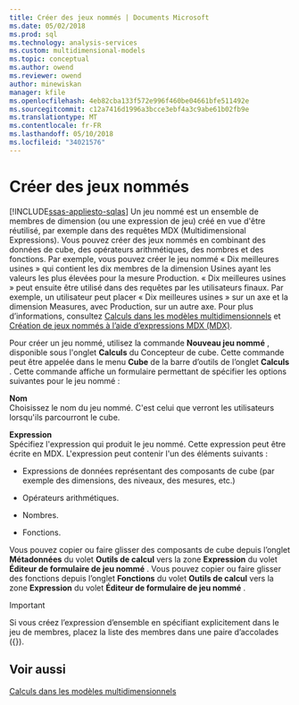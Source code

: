 ```yaml
---
title: Créer des jeux nommés | Documents Microsoft
ms.date: 05/02/2018
ms.prod: sql
ms.technology: analysis-services
ms.custom: multidimensional-models
ms.topic: conceptual
ms.author: owend
ms.reviewer: owend
author: minewiskan
manager: kfile
ms.openlocfilehash: 4eb82cba133f572e996f460be04661bfe511492e
ms.sourcegitcommit: c12a7416d1996a3bcce3ebf4a3c9abe61b02fb9e
ms.translationtype: MT
ms.contentlocale: fr-FR
ms.lasthandoff: 05/10/2018
ms.locfileid: "34021576"
---
```

# <a name="create-named-sets"></a>Créer des jeux nommés
[!INCLUDE[ssas-appliesto-sqlas](../../includes/ssas-appliesto-sqlas.md)]
  Un jeu nommé est un ensemble de membres de dimension (ou une expression de jeu) créé en vue d'être réutilisé, par exemple dans des requêtes MDX (Multidimensional Expressions). Vous pouvez créer des jeux nommés en combinant des données de cube, des opérateurs arithmétiques, des nombres et des fonctions. Par exemple, vous pouvez créer le jeu nommé « Dix meilleures usines » qui contient les dix membres de la dimension Usines ayant les valeurs les plus élevées pour la mesure Production. « Dix meilleures usines » peut ensuite être utilisé dans des requêtes par les utilisateurs finaux. Par exemple, un utilisateur peut placer « Dix meilleures usines » sur un axe et la dimension Measures, avec Production, sur un autre axe. Pour plus d’informations, consultez [Calculs dans les modèles multidimensionnels](../../analysis-services/multidimensional-models/calculations-in-multidimensional-models.md) et [Création de jeux nommés à l’aide d’expressions MDX &#40;MDX&#41;](../../analysis-services/multidimensional-models/mdx/mdx-named-sets-building-named-sets.md).  
  
 Pour créer un jeu nommé, utilisez la commande **Nouveau jeu nommé** , disponible sous l'onglet **Calculs** du Concepteur de cube. Cette commande peut être appelée dans le menu **Cube** de la barre d’outils de l’onglet **Calculs** . Cette commande affiche un formulaire permettant de spécifier les options suivantes pour le jeu nommé :  
  
 **Nom**  
 Choisissez le nom du jeu nommé. C'est celui que verront les utilisateurs lorsqu'ils parcourront le cube.  
  
 **Expression**  
 Spécifiez l'expression qui produit le jeu nommé. Cette expression peut être écrite en MDX. L'expression peut contenir l'un des éléments suivants :  
  
-   Expressions de données représentant des composants de cube (par exemple des dimensions, des niveaux, des mesures, etc.)  
  
-   Opérateurs arithmétiques.  
  
-   Nombres.  
  
-   Fonctions.  
  
 Vous pouvez copier ou faire glisser des composants de cube depuis l’onglet **Métadonnées** du volet **Outils de calcul** vers la zone **Expression** du volet **Éditeur de formulaire de jeu nommé** . Vous pouvez copier ou faire glisser des fonctions depuis l’onglet **Fonctions** du volet **Outils de calcul** vers la zone **Expression** du volet **Éditeur de formulaire de jeu nommé** .  
  
> [!IMPORTANT]  
>  Si vous créez l’expression d’ensemble en spécifiant explicitement dans le jeu de membres, placez la liste des membres dans une paire d’accolades ({}).  
  
## <a name="see-also"></a>Voir aussi  
 [Calculs dans les modèles multidimensionnels](../../analysis-services/multidimensional-models/calculations-in-multidimensional-models.md)  
  
  
